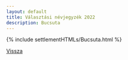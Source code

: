 ```yaml
---
layout: default
title: Választási névjegyzék 2022
description: Bucsuta
---
```


{% include settlementHTMLs/Bucsuta.html %}

[Vissza](./)